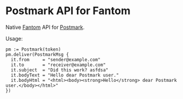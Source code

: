# Postmark API for Fantom

Native [Fantom](https://fantom.org) API for [Postmark](https://postmarkapp.com).

Usage:

```fantom
pm := Postmark(token)
pm.deliver(PostmarkMsg {
  it.from     = "sender@example.com"
  it.to       = "receiver@example.com"
  it.subject  = "Did this work? asfdsa"
  it.bodyText = "Hello dear Postmark user."
  it.bodyHtml = "<html><body><strong>Hello</strong> dear Postmark user.</body></html>"
})
```